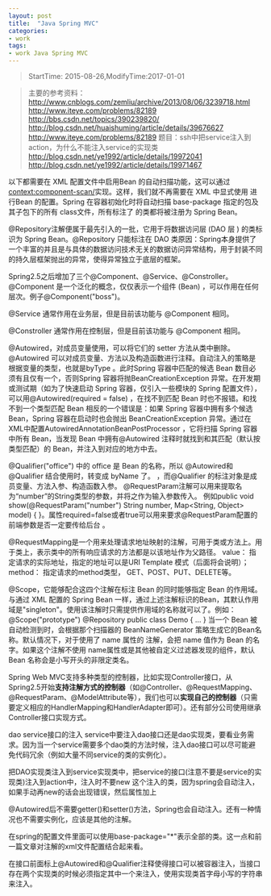 ```yaml
---
layout: post
title:  "Java Spring MVC"
categories:
- work
tags:
- work Java Spring MVC
---
```


> StartTime: 2015-08-26,ModifyTime:2017-01-01
<!---more--->

> 主要的参考资料：
http://www.cnblogs.com/zemliu/archive/2013/08/06/3239718.html
http://www.iteye.com/problems/82189
http://bbs.csdn.net/topics/390239820/
http://blog.csdn.net/huaishuming/article/details/39676627
http://www.iteye.com/problems/82189     题目：ssh中把service注入到action，为什么不能注入service的实现类
http://blog.csdn.net/ye1992/article/details/19972041
http://blog.csdn.net/ye1992/article/details/19971467

以下都需要在 XML 配置文件中启用Bean 的自动扫描功能，这可以通过<context:component-scan/>实现。这样，我们就不再需要在 XML 中显式使用 <bean/> 进行Bean 的配置。Spring 在容器初始化时将自动扫描 base-package 指定的包及其子包下的所有 class文件，所有标注了 的类都将被注册为 Spring Bean。

@Repository注解便属于最先引入的一批，它用于将数据访问层 (DAO 层 ) 的类标识为 Spring Bean。@Repository 只能标注在 DAO 类原因：Spring本身提供了一个丰富的并且是与具体的数据访问技术无关的数据访问异常结构，用于封装不同的持久层框架抛出的异常，使得异常独立于底层的框架。

Spring2.5之后增加了三个@Component、@Service、@Constroller。
@Component 是一个泛化的概念，仅仅表示一个组件 (Bean) ，可以作用在任何层次。例子@Component("boss")。

@Service 通常作用在业务层，但是目前该功能与 @Component 相同。

@Constroller 通常作用在控制层，但是目前该功能与 @Component 相同。

@Autowired，对成员变量使用，可以将它们的 setter 方法从类中删除。@Autowired 可以对成员变量、方法以及构造函数进行注释。自动注入的策略是根据变量的类型，也就是byType 。此时Spring 容器中匹配的候选 Bean 数目必须有且仅有一个，否则Spring 容器将抛BeanCreationException 异常。在开发期或测试期（如为了快速启动 Spring 容器，仅引入一些模块的 Spring 配置文件），可以用@Autowired(required = false) ，在找不到匹配 Bean 时也不报错。和找不到一个类型匹配 Bean 相反的一个错误是：如果 Spring 容器中拥有多个候选 Bean，Spring 容器在启动时也会抛出 BeanCreationException 异常。通过在XML中配置AutowiredAnnotationBeanPostProcessor ，它将扫描 Spring 容器中所有 Bean，当发现 Bean 中拥有@Autowired 注释时就找到和其匹配（默认按类型匹配）的 Bean，并注入到对应的地方中去。

@Qualifier("office") 中的 office 是 Bean 的名称，所以 @Autowired和@Qualifier 结合使用时，转变成 byName 了。 ，而@Qualifier 的标注对象是成员变量、方法入参、构造函数入参。
@RequestParam注解可以用来提取名为“number”的String类型的参数，并将之作为输入参数传入。 例如public void show(@RequestParam("number") String number, Map<String, Object> model) { }。属性required=false或者true可以用来要求@RequestParam配置的前端参数是否一定要传给后台 。

@RequestMapping是一个用来处理请求地址映射的注解，可用于类或方法上。用于类上，表示类中的所有响应请求的方法都是以该地址作为父路径。
value：     指定请求的实际地址，指定的地址可以是URI Template 模式（后面将会说明）；
method：  指定请求的method类型， GET、POST、PUT、DELETE等。

@Scope，它能够配合这四个注解在标注 Bean 的同时能够指定 Bean 的作用域。与通过 XML 配置的 Spring Bean 一样，通过上述注解标识的Bean，其默认作用域是"singleton"。使用该注解时只需提供作用域的名称就可以了。例如：
	@Scope("prototype")
	@Repository
	public class Demo { … }
	当一个 Bean 被自动检测到时，会根据那个扫描器的 BeanNameGenerator 策略生成它的Bean名称。默认情况下，对于使用了 name 属性的 注解，会把 name 值作为 Bean 的名字。如果这个注解不使用 name属性或是其他被自定义过滤器发现的组件，默认 Bean 名称会是小写开头的非限定类名。


Spring Web MVC支持多种类型的控制器，比如实现Controller接口，从Spring2.5开始**支持注解方式的控制器**（如@Controller、@RequestMapping、@RequestParam、@ModelAttribute等），我们也可以**实现自己的控制器**（只需要定义相应的HandlerMapping和HandlerAdapter即可）。还有部分公司使用继承Controller接口实现方式。

dao service接口的注入      service中要注入dao接口还是dao实现类，要看业务需求。因为当一个service需要多个dao类的方法时候，注入dao接口可以尽可能避免代码冗余（例如大量不同service的类的实例化）。

把DAO实现类注入到service实现类中，把service的接口(注意不要是service的实现类)注入到action中，注入时不要new 这个注入的类，因为spring会自动注入，如果手动再new的话会出现错误，然后属性加上

@Autowired后不需要getter()和setter()方法，Spring也会自动注入。还有一种情况也不需要实例化，应该是其他的注解。

在spring的配置文件里面可以使用base-package="*"表示全部的类。这一点和前一篇文章对注解的xml文件配置结合起来看。

在接口前面标上@Autowired和@Qualifier注释使得接口可以被容器注入，当接口存在两个实现类的时候必须指定其中一个来注入，使用实现类首字母小写的字符串来注入。
